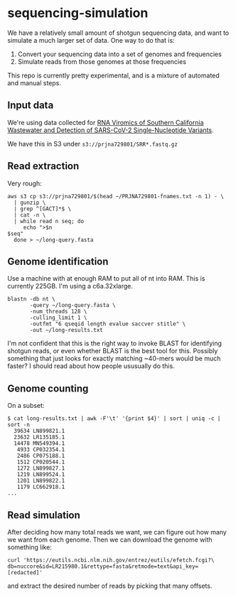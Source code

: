 # sequencing-simulation

We have a relatively small amount of shotgun sequencing data, and want to
simulate a much larger set of data.  One way to do that is:

1. Convert your sequencing data into a set of genomes and frequencies
2. Simulate reads from those genomes at those frequencies

This repo is currently pretty experimental, and is a mixture of automated and
manual steps.

## Input data

We're using data collected for [RNA Viromics of Southern California Wastewater
and Detection of SARS-CoV-2 Single-Nucleotide
Variants](https://journals.asm.org/doi/full/10.1128/AEM.01448-21).

We have this in S3 under `s3://prjna729801/SRR*.fastq.gz`

## Read extraction

Very rough:

```
aws s3 cp s3://prjna729801/$(head ~/PRJNA729801-fnames.txt -n 1) - \
  | gunzip \
  | grep ^[GACT]*$ \
  | cat -n \
  | while read n seq; do
     echo ">$n
$seq"
  done > ~/long-query.fasta
```

## Genome identification

Use a machine with at enough RAM to put all of nt into RAM.  This is currently
225GB.  I'm using a c6a.32xlarge.

```
blastn -db nt \
       -query ~/long-query.fasta \
       -num_threads 128 \
       -culling_limit 1 \
       -outfmt "6 qseqid length evalue saccver stitle" \
       -out ~/long-results.txt
```

I'm not confident that this is the right way to invoke BLAST for identifying
shotgun reads, or even whether BLAST is the best tool for this.  Possibly
something that just looks for exactly matching ~40-mers would be much faster?
I should read about how people ususually do this.

## Genome counting

On a subset:

```
$ cat long-results.txt | awk -F'\t' '{print $4}' | sort | uniq -c | sort -n
  39634 LN899821.1
  23632 LR135185.1
  14478 MN549394.1
   4933 CP032354.1
   2486 CP075188.1
   1512 CP020544.1
   1272 LN899827.1
   1219 LN899524.1
   1201 LN899822.1
   1179 LC662918.1
...
```

## Read simulation

After deciding how many total reads we want, we can figure out how many we want
from each genome.  Then we can download the genome with something like:

```
curl 'https://eutils.ncbi.nlm.nih.gov/entrez/eutils/efetch.fcgi?\
db=nuccore&id=LR215980.1&rettype=fasta&retmode=text&api_key=[redacted]'
```

and extract the desired number of reads by picking that many offsets.

